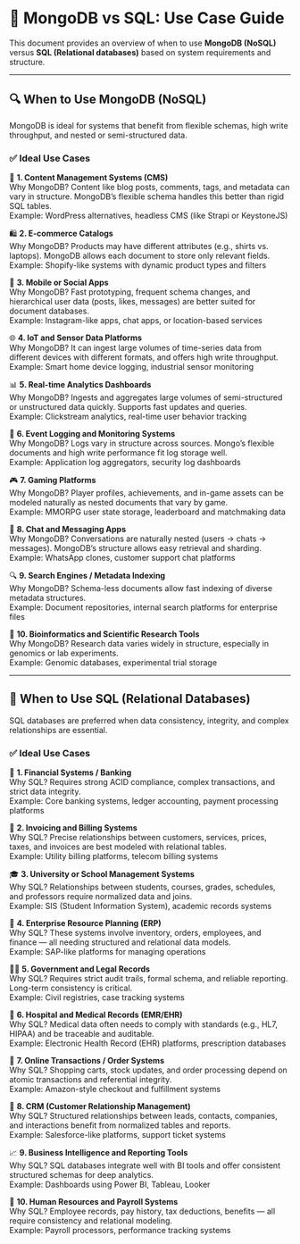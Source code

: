 # 📘 MongoDB vs SQL: Use Case Guide

This document provides an overview of when to use **MongoDB (NoSQL)** versus **SQL (Relational databases)** based on system requirements and structure.

---

## 🔍 When to Use MongoDB (NoSQL)

MongoDB is ideal for systems that benefit from flexible schemas, high write throughput, and nested or semi-structured data.

### ✅ Ideal Use Cases

🧠 **1. Content Management Systems (CMS)**  
Why MongoDB? Content like blog posts, comments, tags, and metadata can vary in structure. MongoDB’s flexible schema handles this better than rigid SQL tables.  
Example: WordPress alternatives, headless CMS (like Strapi or KeystoneJS)

🛍️ **2. E-commerce Catalogs**  
Why MongoDB? Products may have different attributes (e.g., shirts vs. laptops). MongoDB allows each document to store only relevant fields.  
Example: Shopify-like systems with dynamic product types and filters

📱 **3. Mobile or Social Apps**  
Why MongoDB? Fast prototyping, frequent schema changes, and hierarchical user data (posts, likes, messages) are better suited for document databases.  
Example: Instagram-like apps, chat apps, or location-based services

🌐 **4. IoT and Sensor Data Platforms**  
Why MongoDB? It can ingest large volumes of time-series data from different devices with different formats, and offers high write throughput.  
Example: Smart home device logging, industrial sensor monitoring

📊 **5. Real-time Analytics Dashboards**  
Why MongoDB? Ingests and aggregates large volumes of semi-structured or unstructured data quickly. Supports fast updates and queries.  
Example: Clickstream analytics, real-time user behavior tracking

🧾 **6. Event Logging and Monitoring Systems**  
Why MongoDB? Logs vary in structure across sources. Mongo’s flexible documents and high write performance fit log storage well.  
Example: Application log aggregators, security log dashboards

🎮 **7. Gaming Platforms**  
Why MongoDB? Player profiles, achievements, and in-game assets can be modeled naturally as nested documents that vary by game.  
Example: MMORPG user state storage, leaderboard and matchmaking data

💬 **8. Chat and Messaging Apps**  
Why MongoDB? Conversations are naturally nested (users → chats → messages). MongoDB’s structure allows easy retrieval and sharding.  
Example: WhatsApp clones, customer support chat platforms

🔍 **9. Search Engines / Metadata Indexing**  
Why MongoDB? Schema-less documents allow fast indexing of diverse metadata structures.  
Example: Document repositories, internal search platforms for enterprise files

🧬 **10. Bioinformatics and Scientific Research Tools**  
Why MongoDB? Research data varies widely in structure, especially in genomics or lab experiments.  
Example: Genomic databases, experimental trial storage

---

## 🧱 When to Use SQL (Relational Databases)

SQL databases are preferred when data consistency, integrity, and complex relationships are essential.

### ✅ Ideal Use Cases

🏦 **1. Financial Systems / Banking**  
Why SQL? Requires strong ACID compliance, complex transactions, and strict data integrity.  
Example: Core banking systems, ledger accounting, payment processing platforms

🧾 **2. Invoicing and Billing Systems**  
Why SQL? Precise relationships between customers, services, prices, taxes, and invoices are best modeled with relational tables.  
Example: Utility billing platforms, telecom billing systems

🎓 **3. University or School Management Systems**  
Why SQL? Relationships between students, courses, grades, schedules, and professors require normalized data and joins.  
Example: SIS (Student Information System), academic records systems

🚚 **4. Enterprise Resource Planning (ERP)**  
Why SQL? These systems involve inventory, orders, employees, and finance — all needing structured and relational data models.  
Example: SAP-like platforms for managing operations

👩‍⚖️ **5. Government and Legal Records**  
Why SQL? Requires strict audit trails, formal schema, and reliable reporting. Long-term consistency is critical.  
Example: Civil registries, case tracking systems

🏥 **6. Hospital and Medical Records (EMR/EHR)**  
Why SQL? Medical data often needs to comply with standards (e.g., HL7, HIPAA) and be traceable and auditable.  
Example: Electronic Health Record (EHR) platforms, prescription databases

🛒 **7. Online Transactions / Order Systems**  
Why SQL? Shopping carts, stock updates, and order processing depend on atomic transactions and referential integrity.  
Example: Amazon-style checkout and fulfillment systems

🧾 **8. CRM (Customer Relationship Management)**  
Why SQL? Structured relationships between leads, contacts, companies, and interactions benefit from normalized tables and reports.  
Example: Salesforce-like platforms, support ticket systems

📈 **9. Business Intelligence and Reporting Tools**  
Why SQL? SQL databases integrate well with BI tools and offer consistent structured schemas for deep analytics.  
Example: Dashboards using Power BI, Tableau, Looker

🧠 **10. Human Resources and Payroll Systems**  
Why SQL? Employee records, pay history, tax deductions, benefits — all require consistency and relational modeling.  
Example: Payroll processors, performance tracking systems
